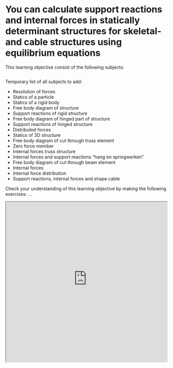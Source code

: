 # You can calculate support reactions and internal forces in statically determinant structures for skeletal- and cable structures using equilibrium equations

This learning objective consist of the following subjects:

```{tableofcontents}
```

Temporary list of all subjects to add:

- Resolution of forces
- Statics of a particle
- Statics of a rigid body
- Free body diagram of structure
- Support reactions of rigid structure
- Free body diagram of hinged part of structure
- Support reactions of hinged structure
- Distributed forces
- Statics of 3D structure
- Free body diagram of cut through truss element
- Zero force member
- Internal forces truss structure
- Internal forces and support reactions "hang en springwerken"
- Free body diagram of cut through beam element
- Internal forces
- Internal force distribution
- Support reactions, internal forces and shape cable

Check your understanding of this learning objective by making the following exercises:
...

<iframe allow="fullscreen" style="width: 100%!important; height: 500px;" src="https://prime-applets.ewi.tudelft.nl/graph/CTB1110-17/show?lecture=undefined&view=all" allowfullscreen></iframe>